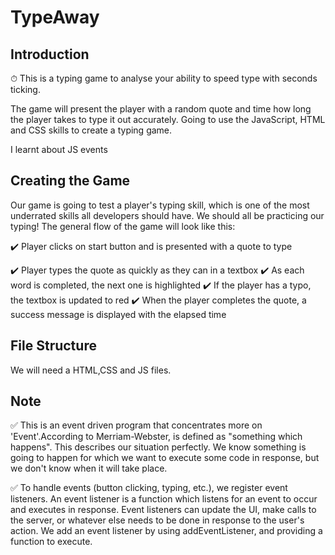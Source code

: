 # TypeAway

## Introduction

⏱ This is a typing game to analyse your ability to speed type with seconds ticking.

The game will present the player with a random quote and time how long the player takes to type it out accurately. Going to use the JavaScript, HTML and CSS skills to create a typing game.

I learnt about JS events

## Creating the Game

 Our game is going to test a player's typing skill, which is one of the most underrated skills all developers should have. We should all be practicing our typing! The general flow of the game will look like this:

  ✔️ Player clicks on start button and is presented with a quote to type
  
  ✔️ Player types the quote as quickly as they can in a textbox
  ✔️ As each word is completed, the next one is highlighted
  ✔️ If the player has a typo, the textbox is updated to red
  ✔️ When the player completes the quote, a success message is displayed with the elapsed time

## File Structure

We will need a HTML,CSS and JS files.

## Note

✅  This  is an event driven program that concentrates more on 'Event'.According to Merriam-Webster, is defined as "something which happens". This describes our situation perfectly. We know something is going to happen for which we want to execute some code in response, but we don't know when it will take place.


✅ To handle events (button clicking, typing, etc.), we register event listeners. An event listener is a function which listens for an event to occur and executes in response. Event listeners can update the UI, make calls to the server, or whatever else needs to be done in response to the user's action. We add an event listener by using addEventListener, and providing a function to execute.




